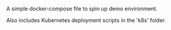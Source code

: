 A simple docker-compose file to spin up demo environment.

Also includes Kubernetes deployment scripts in the 'k8s' folder. 
